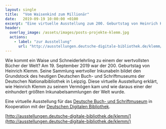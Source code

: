 ```yaml
---
layout: single
title:  "Vom Waisenkind zum Millionär"
date:   2019-09-19 10:00:00 +0100
excerpt: "Eine virtuelle Ausstellung zum 200. Geburtstag von Heinrich Klemm"
header:
  overlay_image: /assets/images/posts-projekte-klemm.jpg
  actions:
    - label: "zur Ausstellung"
      url: "http://ausstellungen.deutsche-digitale-bibliothek.de/klemm/"
---
```


Wie kommt ein Waise und Schneiderlehrling zu einem der wertvollsten Bücher der Welt? Am 19. September 2019 war der 200. Geburtstag von Heinrich Klemm. Seine Sammlung wertvoller Inkunabeln bildet den Grundstock des heutigen Deutschen Buch- und Schriftmuseums der Deutschen Nationalbibliothek in Leipzig. Diese virtuelle Ausstellung erklärt, wie Heinrich Klemm zu seinem Vermögen kam und wie daraus einer der einhundert größten Inkunabelsammlungen der Welt wurde.

Eine virtuelle Ausstellung für das [Deutsche Buch- und Schriftmuseum](https://www.dnb.de/dbsm) in Kooperation mit der [Deutschen Digitalen Bibliothek](https://www.ddb.de).

[http://ausstellungen.deutsche-digitale-bibliothek.de/klemm/](http://ausstellungen.deutsche-digitale-bibliothek.de/klemm/)